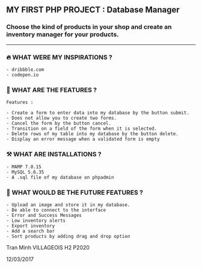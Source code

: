 ## MY FIRST PHP PROJECT : Database Manager

### Choose the kind of products in your shop and create an inventory manager for your products.
_________________________________________

### 🔥 WHAT WERE MY INSPIRATIONS ?

    - dribbble.com
    - codepen.io

### 📌 WHAT ARE THE FEATURES ? 

    Features : 

    - Create a form to enter data into my database by the button submit.
    - Does not allow you to create two forms.
    - Cancel the form by the button cancel.
    - Transition on a field of the form when it is selected.
    - Delete rows of my table into my database by the button delete.
    - Display an error message when a validated form is empty

### ⚒ WHAT ARE INSTALLATIONS ?

    - MAMP 7.0.15
    - MySQL 5.6.35
    - A .sql file of my database on phpadmin

### 🚀 WHAT WOULD BE THE FUTURE FEATURES ? 

    - Upload an image and store it in my database.
    - Be able to connect to the interface
    - Error and Success Messages
    - Low inventory alerts
    - Export inventory
    - Add a search bar
    - Sort products by adding drag and drop option



Tran Minh VILLAGEOIS
H2 P2020

12/03/2017